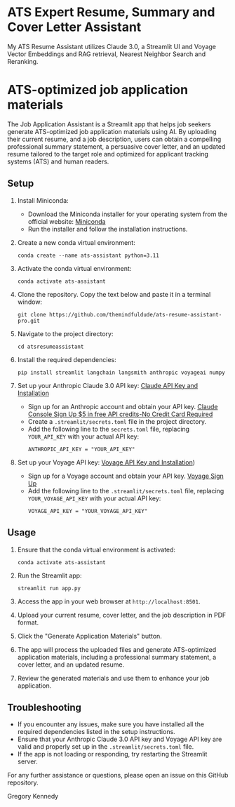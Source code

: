 # ATS Expert Resume, Summary and Cover Letter Assistant
My ATS Resume Assistant utilizes Claude 3.0, a Streamlit UI and Voyage Vector Embeddings and RAG retrieval, Nearest Neighbor Search and Reranking.

# ATS-optimized job application materials
The Job Application Assistant is a Streamlit app that helps job seekers generate ATS-optimized job application materials using AI. By uploading their current resume, and a job description, users can obtain a compelling professional summary statement, a persuasive cover letter, and an updated resume tailored to the target role and optimized for applicant tracking systems (ATS) and human readers.

## Setup
1. Install Miniconda:
   - Download the Miniconda installer for your operating system from the official website: [Miniconda](https://docs.conda.io/en/latest/miniconda.html)
   - Run the installer and follow the installation instructions.

2. Create a new conda virtual environment:
   ```
   conda create --name ats-assistant python=3.11
   ```

3. Activate the conda virtual environment:
   ```
   conda activate ats-assistant
   ```

4. Clone the repository. Copy the text below and paste it in a terminal window:
   ```
   git clone https://github.com/themindfuldude/ats-resume-assistant-pro.git
   ```

5. Navigate to the project directory:
   ```
   cd atsresumeassistant
   ```

6. Install the required dependencies:
   ```
   pip install streamlit langchain langsmith anthropic voyageai numpy
   ```

7. Set up your Anthropic Claude 3.0 API key: [Claude API Key and Installation](https://docs.anthropic.com/claude/docs/getting-access-to-claude)
   - Sign up for an Anthropic account and obtain your API key. [Claude Console Sign Up $5 in free API credits-No Credit Card Required](https://console.anthropic.com)
   - Create a `.streamlit/secrets.toml` file in the project directory.
   - Add the following line to the `secrets.toml` file, replacing `YOUR_API_KEY` with your actual API key:
     ```
     ANTHROPIC_API_KEY = "YOUR_API_KEY"
     ```

8. Set up your Voyage API key: [Voyage API Key and Installation](https://docs.voyageai.com/docs/api-key-and-installation))
   - Sign up for a Voyage account and obtain your API key. [Voyage Sign Up](https://www.voyageai.com/?ref=anthropic)
   - Add the following line to the `.streamlit/secrets.toml` file, replacing `YOUR_VOYAGE_API_KEY` with your actual API key:
     ```
     VOYAGE_API_KEY = "YOUR_VOYAGE_API_KEY"
     ```

## Usage
1. Ensure that the conda virtual environment is activated:
   ```
   conda activate ats-assistant
   ```

2. Run the Streamlit app:
   ```
   streamlit run app.py
   ```

3. Access the app in your web browser at `http://localhost:8501`.

4. Upload your current resume, cover letter, and the job description in PDF format.

5. Click the "Generate Application Materials" button.

6. The app will process the uploaded files and generate ATS-optimized application materials, including a professional summary statement, a cover letter, and an updated resume.

7. Review the generated materials and use them to enhance your job application.

## Troubleshooting
- If you encounter any issues, make sure you have installed all the required dependencies listed in the setup instructions.
- Ensure that your Anthropic Claude 3.0 API key and Voyage API key are valid and properly set up in the `.streamlit/secrets.toml` file.
- If the app is not loading or responding, try restarting the Streamlit server.

For any further assistance or questions, please open an issue on this GitHub repository.

Gregory Kennedy
